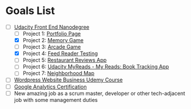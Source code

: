 # Goals List

- [ ] [Udacity Front End Nanodegree][1]
  - [ ] Project 1: [Portfolio Page][7]
  - [x] Project 2: [Memory Game][2]
  - [ ] Project 3: [Arcade Game][3]
  - [x] Project 4: [Feed Reader Testing][8]
  - [ ] Project 5: [Restaurant Reviews App][4]
  - [ ] Project 6: [Udacity MyReads - My Reads: Book Tracking App][5]
  - [ ] Project 7: [Neighborhood Map][6]
- [ ] [Wordpress Website Business Udemy Course][9]
- [ ] [Google Analytics Certification][10]
- [ ] New amazing job as a scrum master, developer or other tech-adjacent job with some management duties

[1]: https://www.udacity.com/course/front-end-web-developer-nanodegree--nd001 'Udacity Front End Nanodegree'
[2]: https://www.diigo.com/outliner/fii42b/Udacity-Memory-Game-Project?key=dwj0y5x9cw
[3]: https://www.diigo.com/outliner/fj3m65/Udacity-Classic-Arcade-Game-Project-(project-%233)?key=al7ek43dms
[4]: https://www.diigo.com/outliner/fjslyn/Udacity-Restaurant-Reviews-App-(project-%235)?key=zqiopam1yz
[5]: https://www.diigo.com/outliner/fkkvtl/Udacity-MyReads%3A-My-Reads%3A-Book-Tracking-App-Project-(project-%236)?key=4sfz2eik4g
[6]: https://www.diigo.com/outliner/fkkuvb/Udacity-Neighborhood-Map-Project-(project-%237)?key=25wgqnwals
[7]: https://github.com/tonomoshia/udacity_portfolio
[8]: https://github.com/tonomoshia/frontend-nanodegree-feedreader
[9]: https://www.udemy.com/share/100018BUQYdVtTRQ==/
[10]: https://support.google.com/partners/answer/6089738?hl=en 'Google Analytics Individual Qualification (IQ)'
